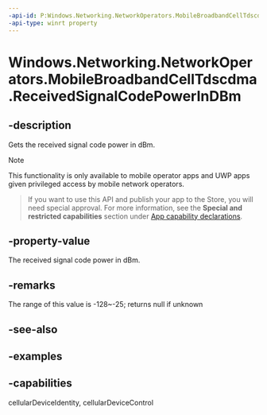 ```yaml
---
-api-id: P:Windows.Networking.NetworkOperators.MobileBroadbandCellTdscdma.ReceivedSignalCodePowerInDBm
-api-type: winrt property
---
```


<!-- Property syntax.
public IReference<double> ReceivedSignalCodePowerInDBm { get; }
-->

# Windows.Networking.NetworkOperators.MobileBroadbandCellTdscdma.ReceivedSignalCodePowerInDBm

## -description
Gets the received signal code power in dBm. 

> [!NOTE]
> This functionality is only available to mobile operator apps and UWP apps given privileged access by mobile network operators.

> If you want to use this API and publish your app to the Store, you will need special approval. For more information, see the **Special and restricted capabilities** section under [App capability declarations](https://docs.microsoft.com/windows/uwp/packaging/app-capability-declarations). 

## -property-value
The received signal code power in dBm. 

## -remarks
The range of this value is -128~-25; returns null if unknown
## -see-also

## -examples


## -capabilities
cellularDeviceIdentity, cellularDeviceControl
